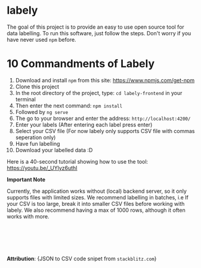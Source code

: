 # labely
The goal of this project is to provide an easy to use open source tool for data labelling. To run this software, just follow the steps. Don't worry if you have never used `npm` before.

# 10 Commandments of Labely
1. Download and install `npm` from this site: https://www.npmjs.com/get-npm
2. Clone this project
3. In the root directory of the project, type: `cd labely-frontend` in your terminal
4. Then enter the next command: `npm install`
5. Followed by `ng serve`
6. The go to your browser and enter the address: `http://localhost:4200/`
7. Enter your labels (After entering each label press enter)
8. Select your CSV file (For now labely only supports CSV file with commas seperation only)
9. Have fun labelling
10. Download your labelled data :D

Here is a 40-second tutorial showing how to use the tool: https://youtu.be/_UYlyz6uthI

**Important Note**

Currently, the application works without (local) backend server, so it only supports files with limited sizes. We recommend labelling in batches, i.e If your CSV is too large, break it into smaller CSV files before working with labely. We also recommend having a max of 1000 rows, although it often works with more.

<br/>
<br/>
<br/>
<br/>

**Attribution**: {JSON to CSV code snipet from `stackblitz.com`}
